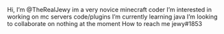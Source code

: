  Hi, I’m @TheRealJewy im a very novice minecraft coder
 I’m interested in working on mc servers code/plugins
 I’m currently learning java
 I’m looking to collaborate on nothing at the moment
 How to reach me jewy#1853


